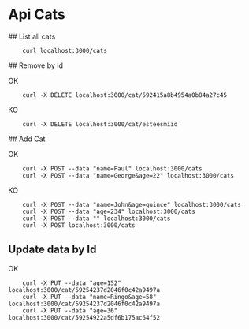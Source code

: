 # Api Cats

## List all cats

```
    curl localhost:3000/cats
```

## Remove by Id

OK
```
    curl -X DELETE localhost:3000/cat/592415a8b4954a0b84a27c45
```

KO
```
    curl -X DELETE localhost:3000/cat/esteesmiid
```

## Add Cat

OK
```
    curl -X POST --data "name=Paul" localhost:3000/cats
    curl -X POST --data "name=George&age=22" localhost:3000/cats
```

KO
```
    curl -X POST --data "name=John&age=quince" localhost:3000/cats
    curl -X POST --data "age=234" localhost:3000/cats
    curl -X POST --data "" localhost:3000/cats
    curl -X POST localhost:3000/cats
```

## Update data by Id

OK
```
    curl -X PUT --data "age=152" localhost:3000/cat/59254237d2046f0c42a9497a
    curl -X PUT --data "name=Ringo&age=58" localhost:3000/cat/59254237d2046f0c42a9497a
    curl -X PUT --data "age=36" localhost:3000/cat/59254922a5df6b175ac64f52
```

